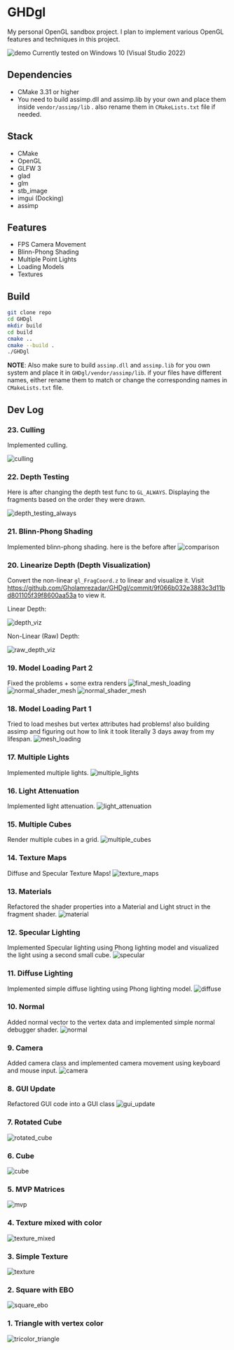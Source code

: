 # GHDgl

My personal OpenGL sandbox project.
I plan to implement various OpenGL features and techniques in this project.

![demo](demos/mesh_loading_final.png)
Currently tested on Windows 10 (Visual Studio 2022)

## Dependencies

- CMake 3.31 or higher
- You need to build assimp.dll and assimp.lib by your own and place them inside `vendor/assimp/lib`
. also rename them in `CMakeLists.txt` file if needed.

## Stack

- CMake
- OpenGL
- GLFW 3
- glad
- glm
- stb_image
- imgui (Docking)
- assimp

## Features

- FPS Camera Movement
- Blinn-Phong Shading
- Multiple Point Lights
- Loading Models
- Textures

<!-- ## TODO

- [ ] Fresnel Shader
- [ ] Outline Shader
- [ ] Wireframe Shader
- [ ] Normal Shader
- [ ] Refactoring the whole shit -->

## Build

```bash
git clone repo
cd GHDgl
mkdir build
cd build
cmake ..
cmake --build .
./GHDgl
```

**NOTE**:  Also make sure to build `assimp.dll` and `assimp.lib` for you own system and place it in `GHDgl/vendor/assimp/lib`. if your files have different names, either rename them to match or change the corresponding names in `CMakeLists.txt` file.

## Dev Log

### 23. Culling

Implemented culling.

![culling](demos/culling_scene.png)

### 22. Depth Testing

Here is after changing the depth test func to `GL_ALWAYS`. Displaying the fragments based on the order they were drawn.

![depth_testing_always](demos/depth_func_always.png)

### 21. Blinn-Phong Shading

Implemented blinn-phong shading. here is the before after
![comparison](demos/blinn_phong_shading_comparison.jpg)

### 20. Linearize Depth (Depth Visualization)

Convert the non-linear `gl_FragCoord.z` to linear and visualize it. Visit https://github.com/Gholamrezadar/GHDgl/commit/9f066b032e3883c3d11bd801105f39f8600aa53a to view it.

Linear Depth:

![depth_viz](demos/linear_depth.png)

Non-Linear (Raw) Depth:

![raw_depth_viz](demos/nonlinear_depth.png)

### 19. Model Loading Part 2

Fixed the problems + some extra renders
![final_mesh_loading](demos/mesh_loading_final.png)
![normal_shader_mesh](demos/mesh_wireframe.png)
![normal_shader_mesh](demos/mesh_normal_fix.png)

### 18. Model Loading Part 1

Tried to load meshes but vertex attributes had problems! also building assimp and figuring out how to link it took literally 3 days away from my lifespan.
![mesh_loading](demos/mesh_loading.png)

### 17. Multiple Lights

Implemented multiple lights.
![multiple_lights](demos/multi_light.png)

### 16. Light Attenuation

Implemented light attenuation.
![light_attenuation](demos/light_attenuation.png)

### 15. Multiple Cubes

Render multiple cubes in a grid.
![multiple_cubes](demos/multiple_cubes.png)

### 14. Texture Maps

Diffuse and Specular Texture Maps!
![texture_maps](demos/texture_specular.png)

### 13. Materials

Refactored the shader properties into a Material and Light struct in the fragment shader.
![material](demos/material.png)

### 12. Specular Lighting

Implemented Specular lighting using Phong lighting model and visualized the light using a second small cube.
![specular](demos/specular.png)

### 11. Diffuse Lighting

Implemented simple diffuse lighting using Phong lighting model.
![diffuse](demos/diffuse.png)

### 10. Normal

Added normal vector to the vertex data and implemented simple normal debugger shader.
![normal](demos/normal.png)

### 9. Camera

Added camera class and implemented camera movement using keyboard and mouse input.
![camera](demos/camera.png)

### 8. GUI Update

Refactored GUI code into a GUI class
![gui_update](demos/gui_update.png)

### 7. Rotated Cube

![rotated_cube](demos/rotated_cube.png)

### 6. Cube

![cube](demos/cube.png)

### 5. MVP Matrices

![mvp](demos/MVP.png)

### 4. Texture mixed with color

![texture_mixed](demos/texture_mixed.png)

### 3. Simple Texture

![texture](demos/texture.png)

### 2. Square with EBO

![square_ebo](demos/square_ebo.png)

### 1. Triangle with vertex color

![tricolor_triangle](demos/tricolor_triangle.png)
